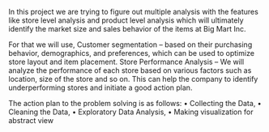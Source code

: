 In this project we are trying to figure out multiple analysis with the features like store level analysis and product level analysis which will ultimately identify the market size and sales behavior of the items at Big Mart Inc. 

For that we will use, 
Customer segmentation – based on their purchasing behavior, demographics, and preferences, which can be used to optimize store layout and item placement. 
Store Performance Analysis – We will analyze the performance of each store based on various factors such as location, size of the store and so on. This can help the company to identify underperforming stores and initiate a good action plan.

The action plan to the problem solving is as follows:
•	Collecting the Data,
•	Cleaning the Data,
•	Exploratory Data Analysis,
•	Making visualization for abstract view
